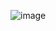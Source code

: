 ![image](https://github.com/danielmster56/portifolio_Daniel/assets/93445644/cd20e7ec-9229-460d-80e9-87db592497f1)
